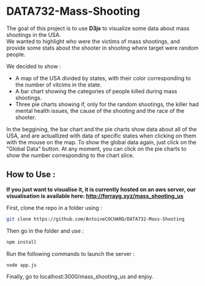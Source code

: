 # DATA732-Mass-Shooting

The goal of this project is to use __D3js__ to visualize some data about mass shootings in the USA.  
We wanted to highlight who were the victims of mass shootings, and provide some stats about the shooter in shooting where target were random people.  

We decided to show :
- A map of the USA divided by states, with their color corresponding to the number of vitcims in the state.
- A bar chart showing the categories of people killed during mass shootings.
- Three pie charts showing if, only for the random shootings, the killer had mental health issues, the cause of the shooting and the race of the shooter.

In the beggining, the bar chart and the pie charts show data about all of the USA, and are actuallized with data of specific states when clicking on them with the mouse on the map. 
To show the global data again, just click on the "Global Data" button.
At any moment, you can click on the pie charts to show the number corresponding to the chart slice.

## How to Use :

**If you just want to visualise it, it is currently hosted on an aws server, our visualisation is available here: http://forrayg.xyz/mass_shooting_us**



First, clone the repo in a folder using :
```sh
git clone https://github.com/AntoineCOCHARD/DATA732-Mass-Shooting
```
Then go in the folder and use :
```sh
npm install
```
Run the following commands to launch the server :
```sh
node app.js
```
Finally, go to localhost:3000/mass_shooting_us and enjoy.
